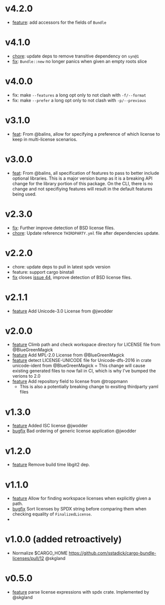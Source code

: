 # v4.2.0

- [feature](https://github.com/sstadick/cargo-bundle-licenses/pull/56): add accessors for the fields of `Bundle`

# v4.1.0

- [chore](https://github.com/sstadick/cargo-bundle-licenses/pull/55): update deps to remove transitive dependency on `syn@1`
- [fix](https://github.com/sstadick/cargo-bundle-licenses/pull/55): `Bundle::new` no longer panics when given an empty roots slice

# v4.0.0

- fix: make `--features` a long opt only to not clash with  `-f/--format`
- fix: make `--prefer` a long opt only to not clash with `-p/--previous`

# v3.1.0

- [feat](https://github.com/sstadick/cargo-bundle-licenses/pull/50): From @balins, allow for specifying a preference of which license to keep in multi-license scenarios.

# v3.0.0

- [feat](https://github.com/sstadick/cargo-bundle-licenses/pull/48): From @balins, all specification of features to pass to better include optional libraries. This is a major version bump as it is a breaking API change for the library portion of this package. On the CLI, there is no change and not specifiying features will result in the default features being used.

# v2.3.0

- [fix](https://github.com/sstadick/cargo-bundle-licenses/pull/46): Further improve detection of BSD license files.
- [chore](https://github.com/sstadick/cargo-bundle-licenses/pull/46): Update reference `THIRDPARTY.yml` file after dependencies update.

# v2.2.0

- chore: update deps to pull in latest spdx version
- feature: support cargo binstall
- [fix](https://github.com/sstadick/cargo-bundle-licenses/pull/45) closes [issue 44](https://github.com/sstadick/cargo-bundle-licenses/issues/44), improve detection of BSD license files.

# v2.1.1
- [feature](https://github.com/sstadick/cargo-bundle-licenses/pull/41) Add Unicode-3.0 License from @jwodder

# v2.0.0
- [feature](https://github.com/sstadick/cargo-bundle-licenses/pull/32) Climb path and check workspace directory for LICENSE file from @BlueGreenMagick
- [feature](https://github.com/sstadick/cargo-bundle-licenses/pull/33) Add MPL-2.0 License from @BlueGreenMagick
- [feature](https://github.com/sstadick/cargo-bundle-licenses/pull/34) detect LICENSE-UNICODE file for Unicode-dfs-2016 in crate unicode-ident from @BlueGreenMagick
	= This change will cause existing generated files to now fail in CI, which is why I've bumped the verions to 2.0
- [feature](https://github.com/sstadick/cargo-bundle-licenses/pull/30) Add repository field to license from @troppmann
	- This is also a potentially breaking change to exsiting thirdparty yaml files

# v1.3.0
- [feature](https://github.com/sstadick/cargo-bundle-licenses/pull/28) Added ISC license @jwodder
- [bugfix](https://github.com/sstadick/cargo-bundle-licenses/pull/29) Bad ordering of generic license application @jwodder

# v1.2.0
- [feature](https://github.com/sstadick/cargo-bundle-licenses/pull/16) Remove build time libgit2 dep.

# v1.1.0

- [feature](https://github.com/sstadick/cargo-bundle-licenses/pull/3) Allow for finding workspace licenses when explicitly given a path.
- [bugfix](https://github.com/sstadick/cargo-bundle-licenses/pull/14) Sort licenses by SPDX string before comparing them when checking equality of `FinalizedLicense`.
- 

# v1.0.0 (added retroactively)

- Normalize $CARGO_HOME https://github.com/sstadick/cargo-bundle-licenses/pull/12 @skgland

# v0.5.0

- [feature](https://github.com/sstadick/cargo-bundle-licenses/pull/11) parse license expressions with spdx crate. Implemented by @skgland
